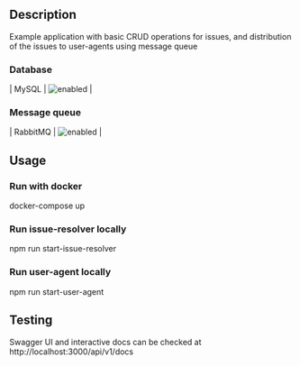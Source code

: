 ## Description
Example application with basic CRUD operations for issues, and distribution of the issues to user-agents using message queue

### Database
| MySQL | ![enabled](https://img.icons8.com/color/24/000000/checked.png) |

### Message queue
| RabbitMQ | ![enabled](https://img.icons8.com/color/24/000000/checked.png) |

## Usage

### Run with docker
docker-compose up

### Run issue-resolver locally
npm run start-issue-resolver

### Run user-agent locally
npm run start-user-agent

## Testing
Swagger UI and interactive docs can be checked at http://localhost:3000/api/v1/docs